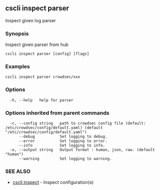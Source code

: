 ## cscli inspect parser

Inspect given log parser

### Synopsis

Inspect given parser from hub

```
cscli inspect parser [config] [flags]
```

### Examples

```
cscli inspect parser crowdsec/xxx
```

### Options

```
  -h, --help   help for parser
```

### Options inherited from parent commands

```
  -c, --config string   path to crowdsec config file (default: /etc/crowdsec/config/default.yaml) (default "/etc/crowdsec/config/default.yaml")
      --debug           Set logging to debug.
      --error           Set logging to error.
      --info            Set logging to info.
  -o, --output string   Output format : human, json, raw. (default "human")
      --warning         Set logging to warning.
```

### SEE ALSO

* [cscli inspect](cscli_inspect.md)	 - Inspect configuration(s)



